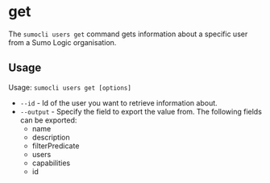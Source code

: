 # get

The `sumocli users get` command gets information about a specific user from a Sumo Logic organisation.

## Usage

Usage: `sumocli users get [options]`

* `--id` - Id of the user you want to retrieve information about.
* `--output` - Specify the field to export the value from. The following fields can be exported:
  * name
  * description
  * filterPredicate
  * users
  * capabilities
  * id